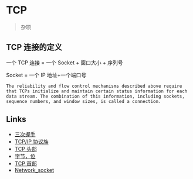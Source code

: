 # TCP

> 杂项

## TCP 连接的定义

一个 TCP 连接 = 一个 Socket + 窗口大小 + 序列号

Socket = 一个 IP 地址+一个端口号

```doc
The reliability and flow control mechanisms described above require that TCPs initialize and maintain certain status information for each data stream. The combination of this information, including sockets, sequence numbers, and window sizes, is called a connection.
```

## Links

- [三次握手](https://draveness.me/whys-the-design-tcp-three-way-handshake/)
- [TCP/IP 协议族](https://zh.wikipedia.org/wiki/TCP/IP%E5%8D%8F%E8%AE%AE%E6%97%8F)
- [TCP 头部](http://www.cnblogs.com/li-hao/archive/2011/12/07/2279912.html)
- [字节，位](http://www.cnblogs.com/myseagull/archive/2008/08/09/1264131.html)
- [TCP 首部](https://www.cnblogs.com/fantastic123/p/8968132.html)
- [Network_socket](https://en.wikipedia.org/wiki/Network_socket)